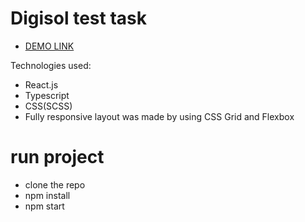 # Digisol test task
- [DEMO LINK](https://artem-kodesnikov.github.io/digisol_test-task)

Technologies used:
- React.js 
- Typescript 
- CSS(SCSS)
- Fully responsive layout was made by using CSS Grid and Flexbox
# run project
- clone the repo
- npm install
- npm start
